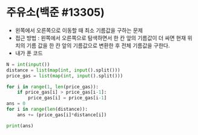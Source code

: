 # 주유소(백준 #13305)

- 왼쪽에서 오른쪽으로 이동할 때 최소 기름값을 구하는 문제
- 접근 방법 : 왼쪽에서 오른쪽으로 탐색하면서 한 칸 앞의 기름값이 더 싸면 현재 위치의 기름 값을 한 칸 앞의 기름값으로 변환한 후 전체 기름값을 구한다.
- 내가 푼 코드

```python
N = int(input())
distance = list(map(int, input().split()))
price_gas = list(map(int, input().split()))

for i in range(1, len(price_gas)):
    if price_gas[i] > price_gas[i-1]:
        price_gas[i] = price_gas[i-1]
ans = 0
for i in range(len(distance)):
    ans += (price_gas[i]*distance[i])

print(ans)
```

